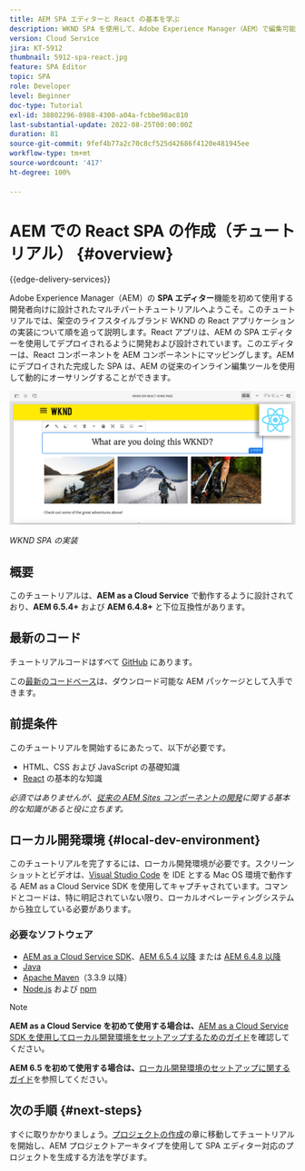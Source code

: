 ```yaml
---
title: AEM SPA エディターと React の基本を学ぶ
description: WKND SPA を使用して、Adobe Experience Manager（AEM）で編集可能な最初の React 単一ページアプリケーション（SPA）を作成します。AEM の SPA Editor で React JS フレームワークを使用して SPA を作成する方法について学習します。このマルチパートチュートリアルでは、架空のライフスタイルブランドである WKND 向けの React アプリケーションの実装について説明します。このチュートリアルでは、SPA のエンドツーエンドの作成と AEM との統合について説明します。
version: Cloud Service
jira: KT-5912
thumbnail: 5912-spa-react.jpg
feature: SPA Editor
topic: SPA
role: Developer
level: Beginner
doc-type: Tutorial
exl-id: 38802296-8988-4300-a04a-fcbbe98ac810
last-substantial-update: 2022-08-25T00:00:00Z
duration: 81
source-git-commit: 9fef4b77a2c70c8cf525d42686f4120e481945ee
workflow-type: tm+mt
source-wordcount: '417'
ht-degree: 100%

---
```


# AEM での React SPA の作成（チュートリアル） {#overview}

{{edge-delivery-services}}

Adobe Experience Manager（AEM）の **SPA エディター**&#x200B;機能を初めて使用する開発者向けに設計されたマルチパートチュートリアルへようこそ。このチュートリアルでは、架空のライフスタイルブランド WKND の React アプリケーションの実装について順を追って説明します。React アプリは、AEM の SPA エディターを使用してデプロイされるように開発および設計されています。このエディターは、React コンポーネントを AEM コンポーネントにマッピングします。AEM にデプロイされた完成した SPA は、AEM の従来のインライン編集ツールを使用して動的にオーサリングすることができます。

![SPA の最終的な実装](assets/wknd-spa-implementation.png)

*WKND SPA の実装*

## 概要

このチュートリアルは、**AEM as a Cloud Service** で動作するように設計されており、**AEM 6.5.4+** および **AEM 6.4.8+** と下位互換性があります。

## 最新のコード

チュートリアルコードはすべて [GitHub](https://github.com/adobe/aem-guides-wknd-spa) にあります。

この[最新のコードベース](https://github.com/adobe/aem-guides-wknd-spa/releases)は、ダウンロード可能な AEM パッケージとして入手できます。

## 前提条件

このチュートリアルを開始するにあたって、以下が必要です。

* HTML、CSS および JavaScript の基礎知識
* [React](https://ja.reactjs.org/tutorial/tutorial.html) の基本的な知識

*必須ではありませんが、[従来の AEM Sites コンポーネントの開発](https://experienceleague.adobe.com/docs/experience-manager-learn/getting-started-wknd-tutorial-develop/overview.html?lang=ja)に関する基本的な知識があると役に立ちます。*

## ローカル開発環境 {#local-dev-environment}

このチュートリアルを完了するには、ローカル開発環境が必要です。スクリーンショットとビデオは、[Visual Studio Code](https://code.visualstudio.com/) を IDE とする Mac OS 環境で動作する AEM as a Cloud Service SDK を使用してキャプチャされています。コマンドとコードは、特に明記されていない限り、ローカルオペレーティングシステムから独立している必要があります。

### 必要なソフトウェア

* [AEM as a Cloud Service SDK](https://experienceleague.adobe.com/docs/experience-manager-learn/cloud-service/local-development-environment-set-up/aem-runtime.html?lang=ja)、[AEM 6.5.4 以降](https://experienceleague.adobe.com/docs/experience-manager-release-information/aem-release-updates/aem-releases-updates.html?lang=ja#aem-65) または [AEM 6.4.8 以降](https://experienceleague.adobe.com/docs/experience-manager-release-information/aem-release-updates/aem-releases-updates.html?lang=ja#aem-64)
* [Java](https://downloads.experiencecloud.adobe.com/content/software-distribution/en/general.html)
* [Apache Maven](https://maven.apache.org/)（3.3.9 以降）
* [Node.js](https://nodejs.org/ja/) および [npm](https://www.npmjs.com/)

>[!NOTE]
>
> **AEM as a Cloud Service を初めて使用する場合は、**[AEM as a Cloud Service SDK を使用してローカル開発環境をセットアップするためのガイド](https://experienceleague.adobe.com/docs/experience-manager-learn/cloud-service/local-development-environment-set-up/overview.html?lang=ja)を確認してください。
>
> **AEM 6.5 を初めて使用する場合は、**[ローカル開発環境のセットアップに関するガイド](https://experienceleague.adobe.com/docs/experience-manager-learn/foundation/development/set-up-a-local-aem-development-environment.html?lang=ja)を参照してください。

## 次の手順 {#next-steps}

すぐに取りかかりましょう。[プロジェクトの作成](create-project.md)の章に移動してチュートリアルを開始し、AEM プロジェクトアーキタイプを使用して SPA エディター対応のプロジェクトを生成する方法を学びます。
